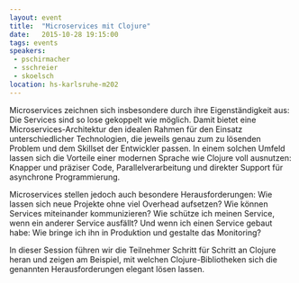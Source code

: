 ```yaml
---
layout: event
title:  "Microservices mit Clojure"
date:   2015-10-28 19:15:00
tags: events
speakers:
 - pschirmacher
 - sschreier
 - skoelsch
location: hs-karlsruhe-m202
---
```


Microservices zeichnen sich insbesondere durch ihre Eigenständigkeit aus: Die Services sind so lose gekoppelt wie möglich. Damit bietet eine Microservices-Architektur den idealen Rahmen für den Einsatz unterschiedlicher Technologien, die jeweils genau zum zu lösenden Problem und dem Skillset der Entwickler passen. In einem solchen Umfeld lassen sich die Vorteile einer modernen Sprache wie Clojure voll ausnutzen: Knapper und präziser Code, Parallelverarbeitung und direkter Support für asynchrone Programmierung.

Microservices stellen jedoch auch besondere Herausforderungen: Wie lassen sich neue Projekte ohne viel Overhead aufsetzen? Wie können Services miteinander kommunizieren? Wie schütze ich meinen Service, wenn ein anderer Service ausfällt? Und wenn ich einen Service gebaut habe: Wie bringe ich ihn in Produktion und gestalte das Monitoring?

In dieser Session führen wir die Teilnehmer Schritt für Schritt an Clojure heran und zeigen am Beispiel, mit welchen Clojure-Bibliotheken sich die genannten Herausforderungen elegant lösen lassen.